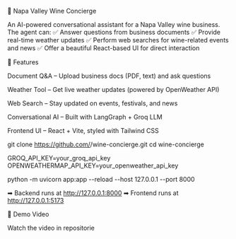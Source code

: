 🍷 Napa Valley Wine Concierge

An AI-powered conversational assistant for a Napa Valley wine business.
The agent can:
✅ Answer questions from business documents
✅ Provide real-time weather updates
✅ Perform web searches for wine-related events and news
✅ Offer a beautiful React-based UI for direct interaction

🚀 Features

Document Q&A – Upload business docs (PDF, text) and ask questions

Weather Tool – Get live weather updates (powered by OpenWeather API)

Web Search – Stay updated on events, festivals, and news

Conversational AI – Built with LangGraph + Groq LLM

Frontend UI – React + Vite, styled with Tailwind CSS

git clone https://github.com/<your-username>/wine-concierge.git
cd wine-concierge

GROQ_API_KEY=your_groq_api_key
OPENWEATHERMAP_API_KEY=your_openweather_api_key

python -m uvicorn app:app --reload --host 127.0.0.1 --port 8000

➡ Backend runs at http://127.0.0.1:8000
➡ Frontend runs at http://127.0.0.1:5173

🎥 Demo Video

Watch the video in repositorie
